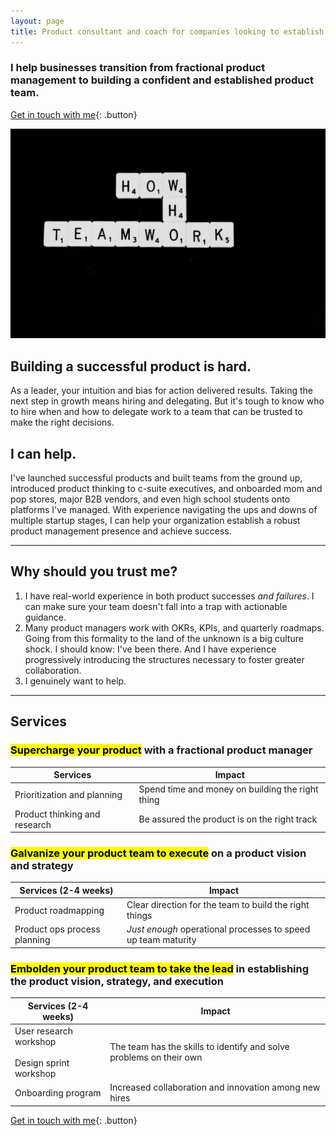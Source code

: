 ```yaml
---
layout: page
title: Product consultant and coach for companies looking to establish a product team
---
```

### I help businesses transition from fractional product management to building a confident and established product team.

[Get in touch with me](https://kimbarros.com/contact){: .button}

![image to introduce my services](assets/images/pages/service-intro.jpg)

## Building a successful product is hard.
As a leader, your intuition and bias for action delivered results. Taking the next step in growth means hiring and delegating. But it's tough to know who to hire when and how to delegate work to a team that can be trusted to make the right decisions.

## I can help.
I've launched successful products and built teams from the ground up, introduced product thinking to c-suite executives, and onboarded mom and pop stores, major B2B vendors, and even high school students onto platforms I've managed. With experience navigating the ups and downs of multiple startup stages, I can help your organization establish a robust product management presence and achieve success.

---

## Why should you trust me?
1. I have real-world experience in both product successes *and failures*. I can make sure your team doesn't fall into a trap with actionable guidance.
2. Many product managers work with OKRs, KPIs, and quarterly roadmaps. Going from this formality to the land of the unknown is a big culture shock. I should know: I've been there. And I have experience progressively introducing the structures necessary to foster greater collaboration.
3. I genuinely want to help.

---
## Services
### <mark>Supercharge your product</mark> with a fractional product manager

<table>
<thead>
<tr>
   <th>Services</th>
   <th>Impact</th>
  </tr>
</thead>
 <tbody>
  <tr>
   <td>
   Prioritization and planning
   </td>
   <td>
   Spend time and money on building the right thing
   </td>
  </tr>
  <tr>
   <td>
   Product thinking and research
   </td>
   <td>
   Be assured the product is on the right track
   </td>
  </tr>
 </tbody>
</table>

### <mark>Galvanize your product team to execute</mark> on a product vision and strategy

<table>
<thead>
<tr>
   <th>Services (2-4 weeks)</th>
   <th>Impact</th>
  </tr>
</thead>
 <tbody>
  <tr>
   <td>
   Product roadmapping
   </td>
   <td>
   Clear direction for the team to build the right things
   </td>
  </tr>
  <tr>
   <td>
   Product ops process planning
   </td>
   <td>
   <i>Just enough</i> operational processes to speed up team maturity
   </td>
  </tr>
 </tbody>
</table>

### <mark>Embolden your product team to take the lead</mark> in establishing the product vision, strategy, and execution
<table>
<thead>
<tr>
   <th>Services (2-4 weeks)</th>
   <th>Impact</th>
  </tr>
</thead>
 <tbody>
  <tr>
    <td>
    User research workshop <br><br>
    Design sprint workshop
    </td>
    <td>
    The team has the skills to identify and solve problems on their own
    </td>
  </tr>
  <tr>
    <td>
    Onboarding program
    </td>
    <td>
    Increased collaboration and innovation among new hires
    </td>
  </tr>
 </tbody>
</table>

[Get in touch with me](https://kimbarros.com/contact){: .button}
